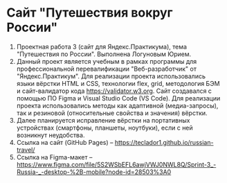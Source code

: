 # Сайт "Путешествия вокруг России"

1. Проектная работа 3 (сайт для Яндекс.Практикума), тема "Путешествия по России". Выполнена Логуновым Юрием.
2. Данный проект является учебным в рамках программы для профессиональной перевалификации "Веб-разработчик" от "Яндекс.Практикум". Для реализации проекта использовались языки вёрстки HTML и CSS, технологии flex, grid, методология БЭМ и сайт-валидатор кода https://validator.w3.org. Сайт создавался с помощью ПО Figma и Visual Studio Code (VS Code). Для реализации проекта использовались методы как адаптивной (медиа-запросы), так и резиновой (относительные свойства и значения) вёрстки.
3. Далее планируется исправление вёрстки на портативных устройствах (смартфоны, планшеты, ноутбуки), если с ней возникнут неудобства.
4. Ссылка на сайт (GitHub Pages) – https://teclador1.github.io/russian-travel/
5. Ссылка на Figma-макет – https://www.figma.com/file/5S2WSbEFL6awjVWJ0NWL8Q/Sprint-3_-Russia-_-desktop-%2B-mobile?node-id=28503%3A0
